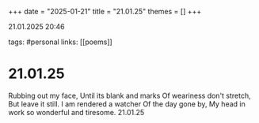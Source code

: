+++
date = "2025-01-21"
title = "21.01.25"
themes = []
+++

21.01.2025 20:46

tags: #personal
links: [[poems]]

# 21.01.25

Rubbing out my face,
Until its blank and marks
Of weariness don't stretch,
But leave it still.
I am rendered a watcher
Of the day gone by,
My head in work so wonderful and tiresome.
21.01.25

